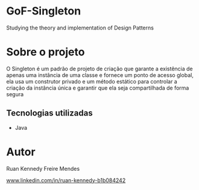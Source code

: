 # GoF-Singleton
Studying the theory and implementation of Design Patterns

# Sobre o projeto

O Singleton é um padrão de projeto de criação que garante a existência de apenas uma instância de uma classe
e fornece um ponto de acesso global, ela usa um construtor privado e um método estático para controlar a criação
da instância única e garantir que ela seja compartilhada de forma segura

## Tecnologias utilizadas
- Java

# Autor

Ruan Kennedy Freire Mendes

www.linkedin.com/in/ruan-kennedy-b1b084242
